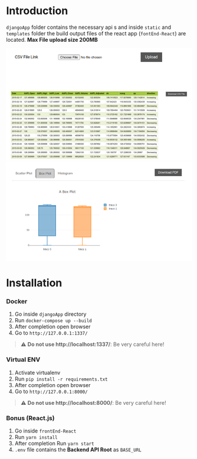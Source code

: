 # Introduction

`djangoApp` folder contains the necessary api s and inside `static` and `templates` folder the build output files of the react app (`fontEnd-React`) are located. **Max File upload size 200MB**

<img alt="alt_text" width="800px" src="./images/img01.png" />
<img alt="alt_text" width="800px" src="./images/img02.png" />
<img alt="alt_text" width="800px" src="./images/img03.png" />

# Installation

### Docker
1. Go inside `djangoApp` directory
2. Run `docker-compose up --build`
3. After completion open browser
4. Go to `http://127.0.0.1:1337/`

> :warning: **Do not use http://localhost:1337/**: Be very careful here!

### Virtual ENV
1. Activate virtualenv
2. Run `pip install -r requirements.txt`
3. After completion open browser
4. Go to `http://127.0.0.1:8000/`

> :warning: **Do not use http://localhost:8000/**: Be very careful here!

### Bonus (React.js)
1. Go inside `frontEnd-React`
2. Run `yarn install`
3. After completion Run `yarn start`
4. `.env` file contains the **Backend API Root** as `BASE_URL` 